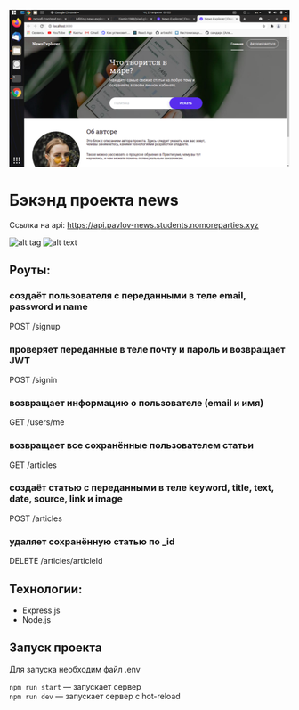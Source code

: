 

![alt text](top.png)
# Бэкэнд проекта news

Ссылка на api: https://api.pavlov-news.students.nomoreparties.xyz

![alt tag](https://disk.yandex.ru/client/disk?idApp=client&dialog=slider&idDialog=%2Fdisk%2F%D0%93%D0%BE%D1%80%D1%8B.jpg "Описание будет тут")
![alt text](https://disk.yandex.ru/client/disk?idApp=client&dialog=slider&idDialog=%2Fdisk%2F%D0%93%D0%BE%D1%80%D1%8B.jpg )

## Роуты: 
### создаёт пользователя с переданными в теле email, password и name
POST /signup

### проверяет переданные в теле почту и пароль и возвращает JWT
POST /signin 

### возвращает информацию о пользователе (email и имя)
GET /users/me

### возвращает все сохранённые пользователем статьи
GET /articles

### создаёт статью с переданными в теле keyword, title, text, date, source, link и image
POST /articles

### удаляет сохранённую статью  по _id
DELETE /articles/articleId 

## Технологии:
* Express.js
* Node.js

## Запуск проекта
Для запуска необходим файл .env

`npm run start` — запускает сервер   
`npm run dev` — запускает сервер с hot-reload

